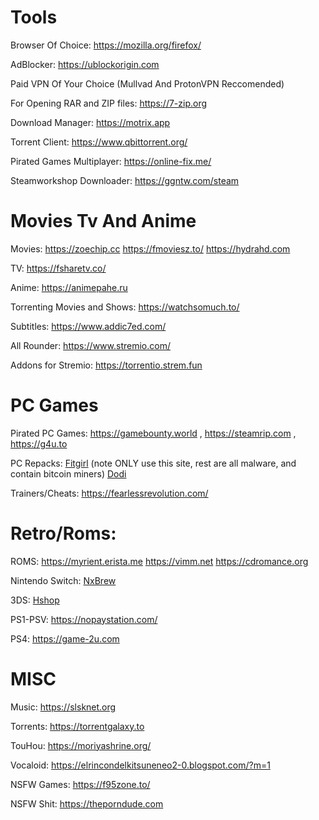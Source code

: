 # **Tools**

Browser Of Choice: https://mozilla.org/firefox/

AdBlocker: https://ublockorigin.com

Paid VPN Of Your Choice (Mullvad And ProtonVPN Reccomended)

For Opening RAR and ZIP files: 
https://7-zip.org

Download Manager: https://motrix.app

Torrent Client: https://www.qbittorrent.org/

Pirated Games Multiplayer: https://online-fix.me/

Steamworkshop Downloader: https://ggntw.com/steam

# **Movies Tv And Anime**

Movies: https://zoechip.cc https://fmoviesz.to/ https://hydrahd.com

TV: https://fsharetv.co/

Anime: https://animepahe.ru

Torrenting Movies and Shows: https://watchsomuch.to/

Subtitles: https://www.addic7ed.com/

All Rounder: https://www.stremio.com/

Addons for Stremio: https://torrentio.strem.fun

# **PC Games**

Pirated PC Games: https://gamebounty.world , https://steamrip.com , https://g4u.to

PC Repacks: [Fitgirl](https://fitgirl-repacks.site) (note ONLY use this site, rest are all malware, and contain bitcoin miners) [Dodi](https://dodi-repacks.site/)

Trainers/Cheats: https://fearlessrevolution.com/

# **Retro/Roms:**

ROMS: https://myrient.erista.me https://vimm.net https://cdromance.org

Nintendo Switch: [NxBrew](https://nxbrew.com)

3DS: [Hshop](https://hshop.erista.me)

PS1-PSV: https://nopaystation.com/

PS4: https://game-2u.com

# **MISC**

Music: https://slsknet.org

Torrents: https://torrentgalaxy.to

TouHou: https://moriyashrine.org/

Vocaloid: https://elrincondelkitsuneneo2-0.blogspot.com/?m=1

NSFW Games: https://f95zone.to/

NSFW Shit: https://theporndude.com
